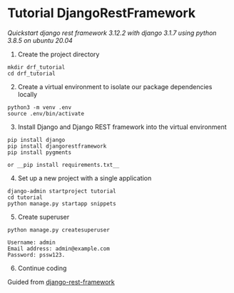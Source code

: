 # Tutorial DjangoRestFramework

_Quickstart django rest framework 3.12.2 with django 3.1.7 using python 3.8.5 on ubuntu 20.04_

1. Create the project directory

```
mkdir drf_tutorial
cd drf_tutorial
```

2. Create a virtual environment to isolate our package dependencies locally

```
python3 -m venv .env
source .env/bin/activate
```

3. Install Django and Django REST framework into the virtual environment

```
pip install django
pip install djangorestframework
pip install pygments

or __pip install requirements.txt__
```

4. Set up a new project with a single application

```
django-admin startproject tutorial
cd tutorial
python manage.py startapp snippets
```

5. Create superuser

```
python manage.py createsuperuser

Username: admin
Email address: admin@example.com
Password: pssw123.
```

6. Continue coding

Guided from [django-rest-framework](https://www.django-rest-framework.org/tutorial/1-serialization/)
